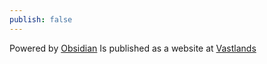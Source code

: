 ```yaml
---
publish: false
---
```


Powered by [Obsidian](https://obsidian.md)
Is published as a website at [Vastlands](https://publish.obsidian.md/vastlands/)

